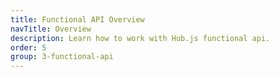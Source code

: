 ```yaml
---
title: Functional API Overview
navTitle: Overview
description: Learn how to work with Hub.js functional api.
order: 5
group: 3-functional-api
---
```

